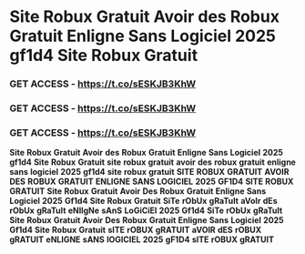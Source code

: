 # <strong>Site</strong> <strong>Robux</strong> <strong>Gratuit</strong> <strong>Avoir</strong> <strong>des</strong> <strong>Robux</strong> <strong>Gratuit</strong> <strong>Enligne</strong> <strong>Sans</strong> <strong>Logiciel</strong> <strong>2025</strong> <strong>gf1d4</strong> <strong>Site</strong> <strong>Robux</strong> <strong>Gratuit</strong>

### <strong>GET</strong> <strong>ACCESS</strong> <strong>-</strong> <strong>https://t.co/sESKJB3KhW</strong>

### <strong>GET</strong> <strong>ACCESS</strong> <strong>-</strong> <strong>https://t.co/sESKJB3KhW</strong>

### <strong>GET</strong> <strong>ACCESS</strong> <strong>-</strong> <strong>https://t.co/sESKJB3KhW</strong>

<strong>Site</strong> <strong>Robux</strong> <strong>Gratuit</strong> <strong>Avoir</strong> <strong>des</strong> <strong>Robux</strong> <strong>Gratuit</strong> <strong>Enligne</strong> <strong>Sans</strong> <strong>Logiciel</strong> <strong>2025</strong> <strong>gf1d4</strong> <strong>Site</strong> <strong>Robux</strong> <strong>Gratuit</strong> <strong>site</strong> <strong>robux</strong> <strong>gratuit</strong> <strong>avoir</strong> <strong>des</strong> <strong>robux</strong> <strong>gratuit</strong> <strong>enligne</strong> <strong>sans</strong> <strong>logiciel</strong> <strong>2025</strong> <strong>gf1d4</strong> <strong>site</strong> <strong>robux</strong> <strong>gratuit</strong> <strong>SITE</strong> <strong>ROBUX</strong> <strong>GRATUIT</strong> <strong>AVOIR</strong> <strong>DES</strong> <strong>ROBUX</strong> <strong>GRATUIT</strong> <strong>ENLIGNE</strong> <strong>SANS</strong> <strong>LOGICIEL</strong> <strong>2025</strong> <strong>GF1D4</strong> <strong>SITE</strong> <strong>ROBUX</strong> <strong>GRATUIT</strong> <strong>Site</strong> <strong>Robux</strong> <strong>Gratuit</strong> <strong>Avoir</strong> <strong>Des</strong> <strong>Robux</strong> <strong>Gratuit</strong> <strong>Enligne</strong> <strong>Sans</strong> <strong>Logiciel</strong> <strong>2025</strong> <strong>Gf1d4</strong> <strong>Site</strong> <strong>Robux</strong> <strong>Gratuit</strong> <strong>SiTe</strong> <strong>rObUx</strong> <strong>gRaTuIt</strong> <strong>aVoIr</strong> <strong>dEs</strong> <strong>rObUx</strong> <strong>gRaTuIt</strong> <strong>eNlIgNe</strong> <strong>sAnS</strong> <strong>LoGiCiEl</strong> <strong>2025</strong> <strong>Gf1d4</strong> <strong>SiTe</strong> <strong>rObUx</strong> <strong>gRaTuIt</strong> <strong>Site</strong> <strong>Robux</strong> <strong>Gratuit</strong> <strong>Avoir</strong> <strong>Des</strong> <strong>Robux</strong> <strong>Gratuit</strong> <strong>Enligne</strong> <strong>Sans</strong> <strong>Logiciel</strong> <strong>2025</strong> <strong>Gf1d4</strong> <strong>Site</strong> <strong>Robux</strong> <strong>Gratuit</strong> <strong>sITE</strong> <strong>rOBUX</strong> <strong>gRATUIT</strong> <strong>aVOIR</strong> <strong>dES</strong> <strong>rOBUX</strong> <strong>gRATUIT</strong> <strong>eNLIGNE</strong> <strong>sANS</strong> <strong>lOGICIEL</strong> <strong>2025</strong> <strong>gF1D4</strong> <strong>sITE</strong> <strong>rOBUX</strong> <strong>gRATUIT</strong>